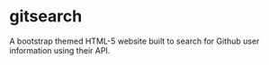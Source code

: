 # gitsearch
A bootstrap themed HTML-5 website built to search for Github user information using their API.
